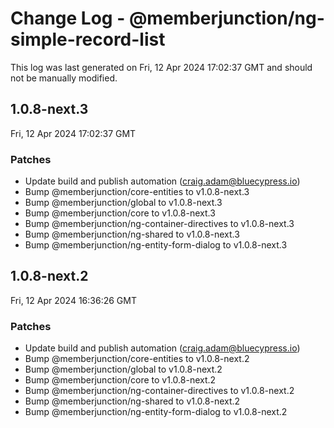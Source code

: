 # Change Log - @memberjunction/ng-simple-record-list

This log was last generated on Fri, 12 Apr 2024 17:02:37 GMT and should not be manually modified.

<!-- Start content -->

## 1.0.8-next.3

Fri, 12 Apr 2024 17:02:37 GMT

### Patches

- Update build and publish automation (craig.adam@bluecypress.io)
- Bump @memberjunction/core-entities to v1.0.8-next.3
- Bump @memberjunction/global to v1.0.8-next.3
- Bump @memberjunction/core to v1.0.8-next.3
- Bump @memberjunction/ng-container-directives to v1.0.8-next.3
- Bump @memberjunction/ng-shared to v1.0.8-next.3
- Bump @memberjunction/ng-entity-form-dialog to v1.0.8-next.3

## 1.0.8-next.2

Fri, 12 Apr 2024 16:36:26 GMT

### Patches

- Update build and publish automation (craig.adam@bluecypress.io)
- Bump @memberjunction/core-entities to v1.0.8-next.2
- Bump @memberjunction/global to v1.0.8-next.2
- Bump @memberjunction/core to v1.0.8-next.2
- Bump @memberjunction/ng-container-directives to v1.0.8-next.2
- Bump @memberjunction/ng-shared to v1.0.8-next.2
- Bump @memberjunction/ng-entity-form-dialog to v1.0.8-next.2
